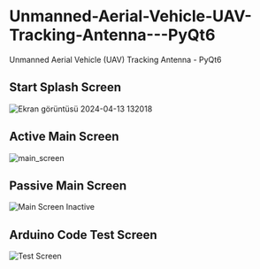 # Unmanned-Aerial-Vehicle-UAV-Tracking-Antenna---PyQt6
Unmanned Aerial Vehicle (UAV) Tracking Antenna - PyQt6

## **Start Splash Screen**
![Ekran görüntüsü 2024-04-13 132018](https://github.com/kutay-oksuzz/Unmanned-Aerial-Vehicle-UAV-Tracking-Antenna---PyQt6/assets/113855499/5abe6ce3-c9cc-4852-a100-14cbd9e2c7b2)

## **Active Main Screen**
![main_screen](https://github.com/kutay-oksuzz/Unmanned-Aerial-Vehicle-UAV-Tracking-Antenna---PyQt6/assets/113855499/a3328f52-0b8c-4363-8015-35eaf950b33d)

## **Passive Main Screen**
![Main Screen Inactive](https://github.com/kutay-oksuzz/Unmanned-Aerial-Vehicle-UAV-Tracking-Antenna---PyQt6/assets/113855499/9eecc9ce-0050-4ff2-9410-6eaff29649f7)

## **Arduino Code Test Screen**
![Test Screen](https://github.com/kutay-oksuzz/Unmanned-Aerial-Vehicle-UAV-Tracking-Antenna---PyQt6/assets/113855499/c4ebeed7-62e0-44ee-9f8d-72bae42a7d55)

